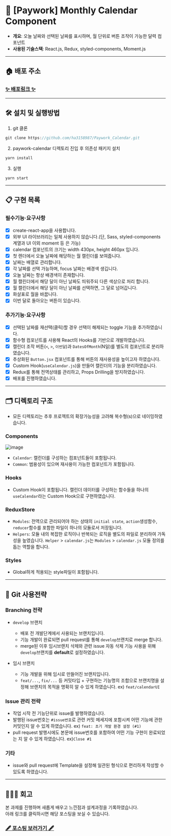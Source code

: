 # 📆 [Paywork] Monthly Calendar Component

- **개요**: 오늘 날짜와 선택된 날짜를 표시하며, 월 단위로 버튼 조작이 가능한 달력 컴포넌트
- **사용된 기술스택**: React.js, Redux, styled-components, Moment.js

---

## 🏠 배포 주소

### <a href="https://ha3158987.github.io/Paywork_Calendar/" target="_blank">✨ 배포링크 ✨</a>

---

## 🛠 설치 및 실행방법

1. git 클론

```javascript
git clone https://github.com/ha3158987/Paywork_Calendar.git
```

2. paywork-calendar 디렉토리 진입 후 의존성 패키지 설치

```javascript
yarn install
```

3. 실행

```javascript
yarn start
```

---

## 📋 구현 목록

### 필수기능·요구사항

- [x] create-react-app을 사용합니다.
- [x] 외부 UI 라이브러리는 일체 사용하지 않습니다.(단, Sass, styled-components 계열과 UI 이외 moment 등 은 가능)
- [x] calendar 컴포넌트의 크기는 width 430px, height 460px 입니다.
- [x] 첫 렌더에서 오늘 날짜에 해당하는 월 캘린더를 보여줍니다.
- [x] 날짜는 배열로 관리합니다.
- [x] 각 날짜를 선택 가능하며, focus 날짜는 배경색 생깁니다.
- [x] 오늘 날짜는 항상 배경색이 존재합니다.
- [x] 월 캘린더에서 해당 달이 아닌 날짜도 띄워주되 다른 색상으로 처리 합니다.
- [x] 월 캘린더에서 해당 달이 아닌 날짜를 선택하면, 그 달로 넘어갑니다.
- [x] 화살표로 월을 바꿉니다.
- [x] 이번 달로 돌아오는 버튼이 있습니다.

### 추가기능·요구사항

- [x] 선택된 날짜를 재선택(클릭)할 경우 선택이 해제되는 toggle 기능을 추가하였습니다.
- [x] 함수형 컴포넌트를 사용해 React의 Hooks를 기반으로 개발하였습니다.
- [x] 캘린더 조작 버튼(`<`, `>`, `이번달`)과 `DatesOfMonth`(N일)를 별도의 컴포넌트로 분리하였습니다.
- [x] 추상화된 `Button.jsx` 컴포넌트를 통해 버튼의 재사용성을 높이고자 하였습니다.
- [x] Custom Hook(`useCalendar.js`)을 만들어 캘린더의 기능을 분리하였습니다.
- [x] Redux를 통해 전역상태를 관리하고, Props Drilling을 방지하였습니다.
- [x] 배포를 진행하였습니다.

---

## 🗂 디렉토리 구조

- 모든 디렉토리는 추후 프로젝트의 확장가능성을 고려해 복수형(s)으로 네이밍하였습니다.

### Components

![image](https://user-images.githubusercontent.com/65105537/133948660-052acf99-ec6d-4f84-9096-4c96834929f8.png)

- `Calendar`: 캘린더를 구성하는 컴포넌트들이 포함됩니다.
- `Common`: 범용성이 있으며 재사용이 가능한 컴포넌트가 포함됩니다.

### Hooks

- Custom Hook이 포함됩니다. 캘린더 데이터를 구성하는 함수들을 하나의`useCalendar`라는 Custom Hook으로 구현하였습니다.

### ReduxStore

- `Modules`: 전역으로 관리되어야 하는 상태의 `initial state`, `action`생성함수, `reducer`함수를 포함한 파일이 하나의 모듈로서 저장됩니다.
- `Helpers`: 모듈 내의 복잡한 로직이나 반복되는 로직을 별도의 파일로 분리하여 가독성을 높였습니다. `Helper` > `calendar.js`는 `Modules` > `calendar.js` 모듈 정의를 돕는 역할을 합니다.

### Styles

- Global하게 적용되는 style파일이 포함됩니다.

---

## 🌳 Git 사용전략

### Branching 전략

- `develop` 브랜치

  - 배포 전 개발단계에서 사용되는 브랜치입니다.
  - 기능 개발이 완료되면 pull request를 통해 `develop`브랜치로 merge 합니다.
  - merge된 이후 임시브랜치 삭제와 관련 issue 자동 삭제 기능 사용을 위해 `develop`브랜치를 **default**로 설정하였습니다.

- 임시 브랜치
  - 기능 개발을 위해 임시로 만들어진 브랜치입니다.
  - `feat/...`, `fix/...` 등 커밋타입 + 구현하는 기능명의 조합으로 브랜치명을 설정해 브랜치의 목적을 명확히 알 수 있게 하였습니다. ex) `feat/calendarUI`

### Issue 관리 전략

- 작업 시작 전 기능단위로 issue를 발행하였습니다.
- 발행된 issue번호는 `#issue번호`로 관련 커밋 메세지에 포함시켜 어떤 기능에 관한 커밋인지 알 수 있게 하였습니다. ex) `feat: 초기 개발 환경 설정 (#1)`
- pull request 발행시에도 본문에 issue번호를 포함하여 어떤 기능 구현이 완료되었는 지 알 수 있게 하였습니다. ex)`Close #1`

### 기타

- issue와 pull request에 Template을 설정해 일관된 형식으로 편리하게 작성할 수 있도록 하였습니다.

---

## 🙋🏻‍♀️ 회고

본 과제를 진행하며 새롭게 배우고 느낀점과 설계과정을 기록하였습니다. <br>
아래 링크를 클릭하시면 해당 포스팅을 보실 수 있습니다.

### <a href="https://velog.io/@grinding_hannah/TIL-%EB%8B%AC%EB%A0%A5-%EC%BB%B4%ED%8F%AC%EB%84%8C%ED%8A%B8-%EB%A7%8C%EB%93%A4%EA%B8%B0-%ED%9A%8C%EA%B3%A0%EB%A1%9D" target="_blank">🖋 포스팅 보러가기 🖋</a>
